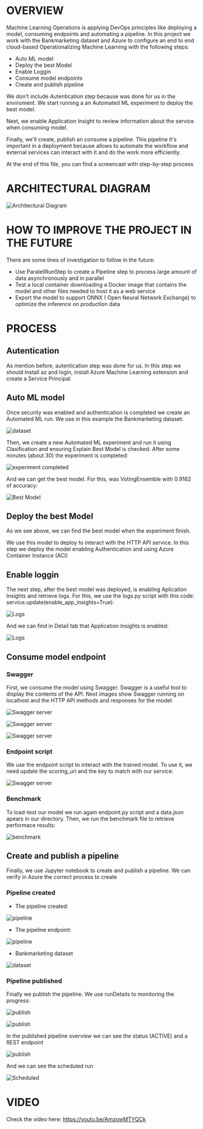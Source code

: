 # OVERVIEW

Machine Learning Operations is applying DevOps principles like deploying a model, consuming endpoints and automating a pipeline. In this project we work with the Bankmarketing dataset and Azure to configure an end to end cloud-based Operationalizing Machine Learning with the following steps:

- Auto ML model
- Deploy the best Model
- Enable Loggin
- Consume model endpoints
- Create and publish pipeline

We don't include Autentication step because was done for us in the enviroment. We start running a an Automated ML experiment to deploy the best model.

Next, we enable Application Insight to review information about the service when consuming model.

Finally, we'll create, publish an consume a pipeline. This pipeline it's important in a deployment because allows to automate the workflow and external services can interact with it and do the work more efficiently.


At the end of this file, you can find a screencast with step-by-step process

# ARCHITECTURAL DIAGRAM

![Architectural Diagram](https://github.com/Ulizeuz/nd00333_AZMLND_C2/blob/master/Screenshots/img01%20Process.png)

# HOW TO IMPROVE THE PROJECT IN THE FUTURE

There are some lines of investigation to follow in the future:

- Use ParalellRunStep to create a Pipeline step to process large amount of data asynchronously and in parallel
- Test a local container downloading a Docker image that contains the model and  other files needed to host it as a web service
- Export the model to support ONNX ( Open Neural Network Exchange) to optimize the inference on production data


# PROCESS

## Autentication

As mention before, autentication step was done for us. In this step we should Install az and login, install Azure Machine Learning extension and create a Service Principal

## Auto ML model

Once security was enabled and authentication is completed we create an Automated ML run. We use in this example the Bankmarketing dataset:

![dataset](https://github.com/Ulizeuz/nd00333_AZMLND_C2/blob/master/Screenshots/img02_dataset.png)

Then, we create a new Automated ML experiment and run it using Clasification and ensuring Explain Best Model is checked. After some minutes (about 30) the experiment is completed:

![experiment completed](https://github.com/Ulizeuz/nd00333_AZMLND_C2/blob/master/Screenshots/img03_experiment.png)

And we can get the best model. For this, was VotingEnsemble with 0.9162 of accuracy:

![Best Model](https://github.com/Ulizeuz/nd00333_AZMLND_C2/blob/master/Screenshots/img04_model.png)

## Deploy the best Model

As we see above, we can find the best model when the experiment finish. 

We use this model to deploy to interact with the HTTP API service. In this step we deploy the model enabling Authentication and using Azure Container Instance (ACI)

## Enable loggin

The next step, after the best model was deployed, is enabling Aplication Insights and retrieve logs. For this, we use the logs.py script with this code: service.update(enable_app_insights=True):

![Logs](https://github.com/Ulizeuz/nd00333_AZMLND_C2/blob/master/Screenshots/img05_logs.png)

And we can find in Detail tab that Application Insights is enabled:

![Logs](https://github.com/Ulizeuz/nd00333_AZMLND_C2/blob/master/Screenshots/img06_insights.png)

## Consume model endpoint

### Swagger

First, we consume the model using Swagger. Swagger is a useful tool to display the contents of the API. Next images show Swagger running on localhost and the HTTP API methods and responses for the model:

![Swagger server](https://github.com/Ulizeuz/nd00333_AZMLND_C2/blob/master/Screenshots/img07_swagger1.png)

![Swagger server](https://github.com/Ulizeuz/nd00333_AZMLND_C2/blob/master/Screenshots/img08_swagger2.png)

![Swagger server](https://github.com/Ulizeuz/nd00333_AZMLND_C2/blob/master/Screenshots/img09_swagger3.png)

### Endpoint script

We use the endpoint script to interact with the trained model. To use it, we need update the scoring_uri and the key to match with our service:

![Swagger server](https://github.com/Ulizeuz/nd00333_AZMLND_C2/blob/master/Screenshots/img10_endpoint.png)

### Benchmark

To load-test our model we run again endpoint.py script and a data.json apears in our directory. Then, we run the benchmark file to retrieve performace results:

![benchmark](https://github.com/Ulizeuz/nd00333_AZMLND_C2/blob/master/Screenshots/img11_benchmark.png)

## Create and publish a pipeline

Finally, we use Jupyter notebook to create and publish a pipeline. We can verify in Azure the correct process to create

### Pipeline created

- The pipeline created:

![pipeline](https://github.com/Ulizeuz/nd00333_AZMLND_C2/blob/master/Screenshots/img12_pipeline.png)

- The pipeline endpoint:

![pipeline](https://github.com/Ulizeuz/nd00333_AZMLND_C2/blob/master/Screenshots/img13_pipeline_endpoint.png)

- Bankmarketing dataset

![dataset](https://github.com/Ulizeuz/nd00333_AZMLND_C2/blob/master/Screenshots/img14_marketing_ds.png)

### Pipeline published

Finally we publish the pipeline. We use runDetails to monitoring the progress:


![publish](https://github.com/Ulizeuz/nd00333_AZMLND_C2/blob/master/Screenshots/img16_publishing.png)

![publish](https://github.com/Ulizeuz/nd00333_AZMLND_C2/blob/master/Screenshots/img17_rundetails.png)



In the published pipeline overview we can see the status (ACTIVE) and a REST endpoint

![publish](https://github.com/Ulizeuz/nd00333_AZMLND_C2/blob/master/Screenshots/img15_published.png)

And we can see the scheduled run

![Scheduled](https://github.com/Ulizeuz/nd00333_AZMLND_C2/blob/master/Screenshots/img18_completed%20run.png)



# VIDEO

Check the video here: https://youtu.be/AmzowMTYQCk

